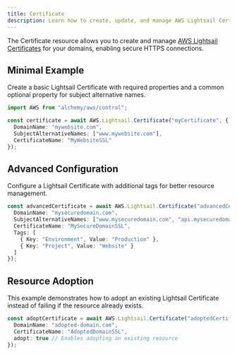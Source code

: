 ```yaml
---
title: Certificate
description: Learn how to create, update, and manage AWS Lightsail Certificates using Alchemy Cloud Control.
---
```



The Certificate resource allows you to create and manage [AWS Lightsail Certificates](https://docs.aws.amazon.com/lightsail/latest/userguide/) for your domains, enabling secure HTTPS connections.

## Minimal Example

Create a basic Lightsail Certificate with required properties and a common optional property for subject alternative names.

```ts
import AWS from "alchemy/aws/control";

const certificate = await AWS.Lightsail.Certificate("myCertificate", {
  DomainName: "mywebsite.com",
  SubjectAlternativeNames: ["www.mywebsite.com"],
  CertificateName: "MyWebsiteSSL"
});
```

## Advanced Configuration

Configure a Lightsail Certificate with additional tags for better resource management.

```ts
const advancedCertificate = await AWS.Lightsail.Certificate("advancedCertificate", {
  DomainName: "mysecuredomain.com",
  SubjectAlternativeNames: ["www.mysecuredomain.com", "api.mysecuredomain.com"],
  CertificateName: "MySecureDomainSSL",
  Tags: [
    { Key: "Environment", Value: "Production" },
    { Key: "Project", Value: "Website" }
  ]
});
```

## Resource Adoption

This example demonstrates how to adopt an existing Lightsail Certificate instead of failing if the resource already exists.

```ts
const adoptCertificate = await AWS.Lightsail.Certificate("adoptedCertificate", {
  DomainName: "adopted-domain.com",
  CertificateName: "AdoptedDomainSSL",
  adopt: true // Enables adopting an existing resource
});
```
